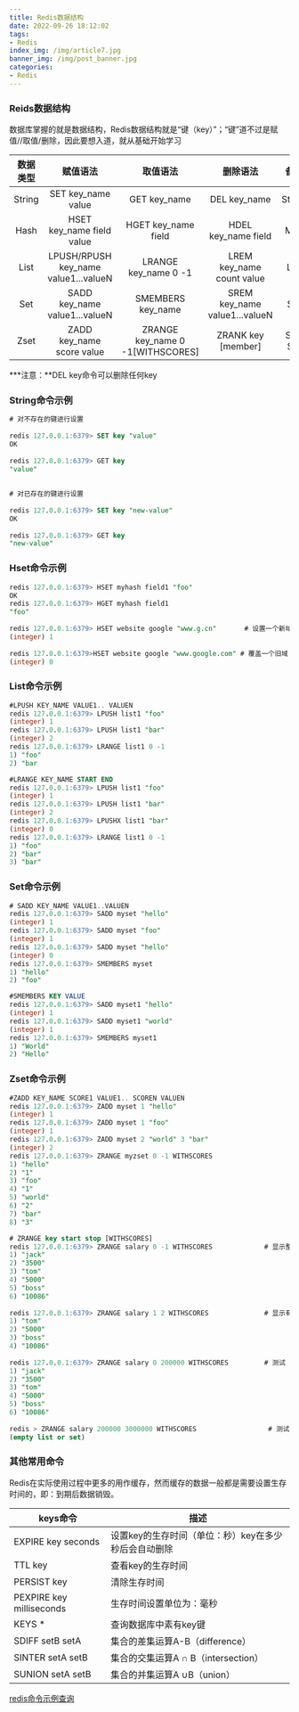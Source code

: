 ```yaml
---
title: Redis数据结构
date: 2022-09-26 18:12:02
tags: 
- Redis
index_img: /img/article7.jpg
banner_img: /img/post_banner.jpg
categories:
- Redis
---
```


### Reids数据结构

<p class="note note-success">
    数据库掌握的就是数据结构，Redis数据结构就是“键（key）”；“键”道不过是赋值//取值/删除，因此要想入道，就从基础开始学习
</p>

| 数据类型 |               赋值语法               |             取值语法             |           删除语法            |   备注   |
| :------: | :----------------------------------: | :------------------------------: | :---------------------------: | :------: |
|  String  |          SET key_name value          |           GET key_name           |         DEL key_name          |  String  |
|   Hash   |      HSET key_name field value       |       HGET key_name field        |      HDEL key_name field      |   Map    |
|   List   | LPUSH/RPUSH key_name value1...valueN |      LRANGE key_name  0 -1       |   LREM key_name count value   |   List   |
|   Set    |    SADD key_name value1...valueN     |        SMEMBERS key_name         | SREM key_name value1...valueN |   Set    |
|   Zset   |     ZADD key_name   score value      | ZRANGE key_name 0 -1[WITHSCORES] |      ZRANK key [member]       | Sort Set |

***注意：**DEL key命令可以删除任何key

### String命令示例

```sql
# 对不存在的键进行设置
 
redis 127.0.0.1:6379> SET key "value"
OK
 
redis 127.0.0.1:6379> GET key
"value"
 
 
# 对已存在的键进行设置
 
redis 127.0.0.1:6379> SET key "new-value"
OK
 
redis 127.0.0.1:6379> GET key
"new-value"
```

### Hset命令示例

```sql
redis 127.0.0.1:6379> HSET myhash field1 "foo"
OK
redis 127.0.0.1:6379> HGET myhash field1
"foo"
 
redis 127.0.0.1:6379> HSET website google "www.g.cn"       # 设置一个新域
(integer) 1
 
redis 127.0.0.1:6379>HSET website google "www.google.com" # 覆盖一个旧域
(integer) 0
```



### List命令示例

```sql
#LPUSH KEY_NAME VALUE1.. VALUEN
redis 127.0.0.1:6379> LPUSH list1 "foo"
(integer) 1
redis 127.0.0.1:6379> LPUSH list1 "bar"
(integer) 2
redis 127.0.0.1:6379> LRANGE list1 0 -1
1) "foo"
2) "bar
```



```sql
#LRANGE KEY_NAME START END
redis 127.0.0.1:6379> LPUSH list1 "foo"
(integer) 1
redis 127.0.0.1:6379> LPUSH list1 "bar"
(integer) 2
redis 127.0.0.1:6379> LPUSHX list1 "bar"
(integer) 0
redis 127.0.0.1:6379> LRANGE list1 0 -1
1) "foo"
2) "bar"
3) "bar"
```

### Set命令示例

```sql
# SADD KEY_NAME VALUE1..VALUEN
redis 127.0.0.1:6379> SADD myset "hello"
(integer) 1
redis 127.0.0.1:6379> SADD myset "foo"
(integer) 1
redis 127.0.0.1:6379> SADD myset "hello"
(integer) 0
redis 127.0.0.1:6379> SMEMBERS myset
1) "hello"
2) "foo"
```

```sql
#SMEMBERS KEY VALUE
redis 127.0.0.1:6379> SADD myset1 "hello"
(integer) 1
redis 127.0.0.1:6379> SADD myset1 "world"
(integer) 1
redis 127.0.0.1:6379> SMEMBERS myset1
1) "World"
2) "Hello"
```



### Zset命令示例

```sql
#ZADD KEY_NAME SCORE1 VALUE1.. SCOREN VALUEN
redis 127.0.0.1:6379> ZADD myset 1 "hello"
(integer) 1
redis 127.0.0.1:6379> ZADD myset 1 "foo"
(integer) 1
redis 127.0.0.1:6379> ZADD myset 2 "world" 3 "bar"
(integer) 2
redis 127.0.0.1:6379> ZRANGE myzset 0 -1 WITHSCORES
1) "hello"
2) "1"
3) "foo"
4) "1"
5) "world"
6) "2"
7) "bar"
8) "3"
```

```sql
# ZRANGE key start stop [WITHSCORES]
redis 127.0.0.1:6379> ZRANGE salary 0 -1 WITHSCORES             # 显示整个有序集成员
1) "jack"
2) "3500"
3) "tom"
4) "5000"
5) "boss"
6) "10086"
 
redis 127.0.0.1:6379> ZRANGE salary 1 2 WITHSCORES              # 显示有序集下标区间 1 至 2 的成员
1) "tom"
2) "5000"
3) "boss"
4) "10086"
 
redis 127.0.0.1:6379> ZRANGE salary 0 200000 WITHSCORES         # 测试 end 下标超出最大下标时的情况
1) "jack"
2) "3500"
3) "tom"
4) "5000"
5) "boss"
6) "10086"
 
redis > ZRANGE salary 200000 3000000 WITHSCORES                  # 测试当给定区间不存在于有序集时的情况
(empty list or set)
```

### 其他常用命令

<p class="note note-success">
    Redis在实际使用过程中更多的用作缓存，然而缓存的数据一般都是需要设置生存时间的，即：到期后数据销毁。
</p>

| keys命令                 | 描述                                                 |
| ------------------------ | ---------------------------------------------------- |
| EXPIRE key seconds       | 设置key的生存时间（单位：秒）key在多少秒后会自动删除 |
| TTL key                  | 查看key的生存时间                                    |
| PERSIST key              | 清除生存时间                                         |
| PEXPIRE key milliseconds | 生存时间设置单位为：毫秒                             |
| KEYS *                   | 查询数据库中素有key键                                |
| SDIFF setB setA          | 集合的差集运算A-B（difference）                      |
| SINTER setA setB         | 集合的交集运算A ∩ B（intersection）                  |
| SUNION setA setB         | 集合的并集运算A ∪B（union）                          |

[redis命令示例查询](https://www.redis.net.cn/order/)




